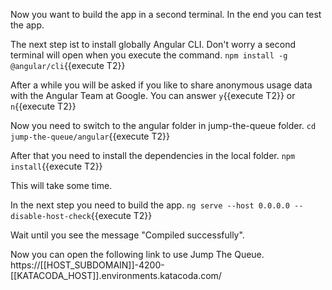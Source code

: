 Now you want to build the app in a second terminal. In the end you can test the app.

The next step ist to install globally Angular CLI. Don't worry a second terminal will open when you execute the command.
`npm install -g @angular/cli`{{execute T2}}

After a while you will be asked if you like to share anonymous usage data with the Angular Team at Google.
You can answer `y`{{execute T2}} or `n`{{execute T2}}
 
Now you need to switch to the angular folder in jump-the-queue folder.
`cd jump-the-queue/angular`{{execute T2}}

 
After that you need to install the dependencies in the local folder.
`npm install`{{execute T2}}

This will take some time.

In the next step you need to build the app.
`ng serve --host 0.0.0.0 --disable-host-check`{{execute T2}}

 
Wait until you see the message "Compiled successfully".
 
Now you can open the following link to use Jump The Queue.
https://[[HOST_SUBDOMAIN]]-4200-[[KATACODA_HOST]].environments.katacoda.com/
